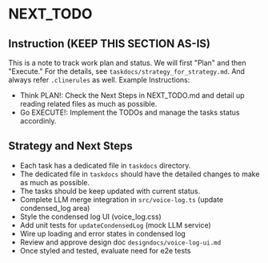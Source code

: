# NEXT_TODO

## Instruction (KEEP THIS SECTION AS-IS)

This is a note to track work plan and status.
We will first "Plan" and then "Execute." For the details, see `taskdocs/strategy_for_strategy.md`.
And always refer `.clinerules` as well.
Example Instructions:

- Think PLAN!: Check the Next Steps in NEXT_TODO.md and detail up reading related files as much as possible.
- Go EXECUTE!: Implement the TODOs and manage the tasks status accordinly.

## Strategy and Next Steps

- Each task has a dedicated file in `taskdocs` directory.
- The dedicated file in `taskdocs` should have the detailed changes to make as much as possible.
- The tasks should be keep updated with current status.
- Complete LLM merge integration in `src/voice-log.ts` (update condensed_log area)
- Style the condensed log UI (voice_log.css)
- Add unit tests for `updateCondensedLog` (mock LLM service)
- Wire up loading and error states in condensed log
- Review and approve design doc `designdocs/voice-log-ui.md`
- Once styled and tested, evaluate need for e2e tests
